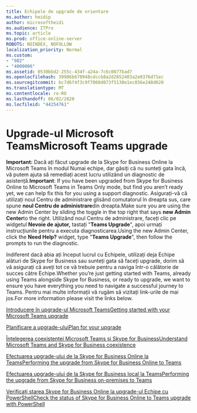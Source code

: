 ```yaml
---
title: Echipele de upgrade de orientare
ms.author: heidip
author: microsoftheidi
ms.audience: ITPro
ms.topic: article
ms.prod: office-online-server
ROBOTS: NOINDEX, NOFOLLOW
localization_priority: Normal
ms.custom:
- "982"
- "4000006"
ms.assetid: 0530bbd2-255c-434f-a24a-7c6c0877bad7
ms.openlocfilehash: 39986b670948cdccb8a2d2652403a2e0376d71ec
ms.sourcegitcommit: bc7d6f4f3c9f7060d073f5130e1ec856e248d020
ms.translationtype: MT
ms.contentlocale: ro-RO
ms.lasthandoff: 06/02/2020
ms.locfileid: "44254761"
---
```

# <a name="microsoft-teams-upgrade"></a><span data-ttu-id="db056-102">Upgrade-ul Microsoft Teams</span><span class="sxs-lookup"><span data-stu-id="db056-102">Microsoft Teams upgrade</span></span>

<span data-ttu-id="db056-103">**Important:** Dacă ați făcut upgrade de la Skype for Business Online la Microsoft Teams în modul Numai echipe, dar găsiți că nu sunteți gata încă, vă putem ajuta să remediați acest lucru utilizând un diagnostic de asistență.</span><span class="sxs-lookup"><span data-stu-id="db056-103">**Important**: If you have been upgraded from Skype for Business Online to Microsoft Teams in Teams Only mode, but find you aren’t ready yet, we can help fix this for you using a support diagnostic.</span></span> <span data-ttu-id="db056-104">Asigurați-vă că utilizați noul Centru de administrare glisând comutatorul în dreapta sus, care spune **noul Centru de administrare**din dreapta.</span><span class="sxs-lookup"><span data-stu-id="db056-104">Make sure you are using the new Admin Center by sliding the toggle in the top right that says **new Admin Center**to the right.</span></span> <span data-ttu-id="db056-105">Utilizând noul Centru de administrare, faceți clic pe widgetul **Nevoie de ajutor,** tastați "**Teams Upgrade**", apoi urmați instrucțiunile pentru a executa diagnosticarea.</span><span class="sxs-lookup"><span data-stu-id="db056-105">Using the new Admin Center, click the **Need Help?** widget, type "**Teams Upgrade**", then follow the prompts to run the diagnostic.</span></span>

<span data-ttu-id="db056-106">Indiferent dacă abia ați început lucrul cu Echipele, utilizați deja Echipe alături de Skype for Business sau sunteți gata să faceți upgrade, dorim să vă asigurați că aveți tot ce vă trebuie pentru a naviga într-o călătorie de succes către Echipe.</span><span class="sxs-lookup"><span data-stu-id="db056-106">Whether you’re just getting started with Teams, already using Teams alongside Skype for Business, or ready to upgrade, we want to ensure you have everything you need to navigate a successful journey to Teams.</span></span> <span data-ttu-id="db056-107">Pentru mai multe informații vă rugăm să vizitați link-urile de mai jos.</span><span class="sxs-lookup"><span data-stu-id="db056-107">For more information please visit the links below.</span></span>

[<span data-ttu-id="db056-108">Introducere în upgrade-ul Microsoft Teams</span><span class="sxs-lookup"><span data-stu-id="db056-108">Getting started with your Microsoft Teams upgrade</span></span>](https://docs.microsoft.com/MicrosoftTeams/upgrade-start-here)

[<span data-ttu-id="db056-109">Planificare a upgrade-ului</span><span class="sxs-lookup"><span data-stu-id="db056-109">Plan for your upgrade</span></span>](https://docs.microsoft.com/MicrosoftTeams/upgrade-plan-journey)

[<span data-ttu-id="db056-110">Înțelegerea coexistenței Microsoft Teams și Skype for Business</span><span class="sxs-lookup"><span data-stu-id="db056-110">Understand Microsoft Teams and Skype for Business coexistence</span></span>](https://docs.microsoft.com/MicrosoftTeams/teams-and-skypeforbusiness-coexistence-and-interoperability)

[<span data-ttu-id="db056-111">Efectuarea upgrade-ului de la Skype for Business Online la Teams</span><span class="sxs-lookup"><span data-stu-id="db056-111">Performing the upgrade from Skype for Business Online to Teams</span></span>](https://docs.microsoft.com/MicrosoftTeams/upgrade-to-teams-execute-skypeforbusinessonline)

[<span data-ttu-id="db056-112">Efectuarea upgrade-ului de la Skype for Business local la Teams</span><span class="sxs-lookup"><span data-stu-id="db056-112">Performing the upgrade from Skype for Business on-premises to Teams</span></span>](https://docs.microsoft.com/MicrosoftTeams/upgrade-to-teams-execute-skypeforbusinesshybridonprem)
 
[<span data-ttu-id="db056-113">Verificați starea Skype for Business Online la upgrade-ul Echipe cu PowerShell</span><span class="sxs-lookup"><span data-stu-id="db056-113">Check the status of Skype for Business Online to Teams upgrade with PowerShell</span></span>](https://docs.microsoft.com/powershell/module/skype/get-csteamsupgradestatus?view=skype-ps)